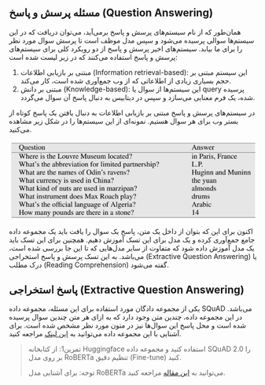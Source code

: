 ## مسئله پرسش و پاسخ (Question Answering)

همان‌طور که از نام سیستم‌های پرسش و پاسخ برمی‌آید، می‌توان دریافت که در این سیستم‌ها سوالی پرسیده می‌شود و سپس مدل موظف است تا پرسش سوال مورد نظر را برای ما بیابد. سیستم‌های اخیر پرسش و پاسخ از دو رویکرد کلی برای سیستم‌های پرسش و پاسخ استفاده می‌کنند که در زیر لیست شده است:

1. مبتنی بر بازیابی اطلاعات (Information retrieval-based): این سیستم مبتنی بر حجم بسیاری زیادی از اطلاعاتی که از وب جمع‌آوری شده است، کار می‌کند.
2. مبتنی بر دانش (Knowledge-based): این سیستم‌ها از سوال یا query پرسیده شده،  یک فرم معنایی می‌سازد و سپس در دیتابیس به دنبال پاسخ آن سوال می‌گردد.

در سیستم‌های پرسش و پاسخ مبتنی بر بازیابی اطلاعات به دنبال یافتن یک پاسخ کوتاه از بستر وب برای هر سوال هستیم. نمونه‌ای از این سیستم‌ها را در شکل زیر مشاهده می‌کنید.

![](IR-Based-QA.png)



اکنون برای این که بتوان از داخل یک متن، پاسخ یک سوال را یافت باید یک مجموعه داده جامع جمع‌آوری کرده و یک مدل برای این تسک آموزش دهیم. همچنین برای این تسک باید یک مدل آموزش داده شود که متفاوت از سایر مدل‌هایی که تا این جا بررسی شده است، می‌باشد. به این تسک پرسش و پاسخ استخراجی (Extractive Question Answering) یا درک مطلب (Reading Comprehension) گفته می‌شود.



## پاسخ استخراجی (Extractive Question Answering)

یکی از مجموعه دادگان مورد استفاده برای این مسئله، مجموعه داده SQuAD می‌باشد. در این مجموعه داده، چندین متن وجود دارد که به ازای هر متن چندین سوال پرسیده شده است و محل پاسخ این سوال‌ها نیز در متون مورد نظر مشخص شده است. برای آشنایی با این مجموعه داده می‌توانید به [این لینک](https://rajpurkar.github.io/SQuAD-explorer/) مراجعه کنید.





> تمرین1: از کتابخانه Huggingface استفاده کنید و مجموعه داده SQuAD 2.0 را بر روی مدل RoBERTa تنظیم دقیق (Fine-tune) کنید.
>
> توجه: برای آشنایی مدل RoBERTa می‌توانید به [این مقاله](https://arxiv.org/pdf/1907.11692.pdf) مراجعه کنید.



